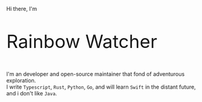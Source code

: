 Hi there, I'm

<p class="show-up bg-rainbow" style="font-size: 3rem;">
    Rainbow Watcher
</p>

I'm an developer and open-source maintainer that fond of adventurous exploration.
<br>
I write `Typescript`, `Rust`, `Python`, `Go`, and will learn `Swift` in the distant future,
and i don't like `Java`.
<br>
